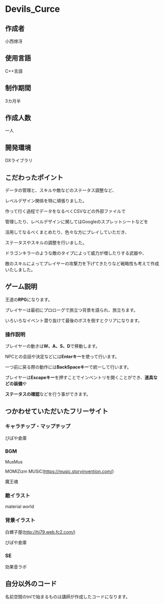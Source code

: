 # Devils_Curce

## 作成者

小西燎冴

## 使用言語

C++言語

## 制作期間

3カ月半

## 作成人数

一人

## 開発環境

DXライブラリ


## こだわったポイント

データの管理と、スキルや敵などのステータス調整など、

レベルデザイン関係を特に頑張りました。

作って行く過程でデータをなるべくCSVなどの外部ファイルで

管理したり、レベルデザインに関してはGoogleのスプレットシートなどを

活用してなるべくまとめたり、色々な方にプレイしていただき、

ステータスやスキルの調整を行いました。

ドラゴンキラーのような敵のタイプによって威力が増したりする武器や、

敵のスキルによってプレイヤーの攻撃力を下げてきたりなど戦略性も考えて作成いたしました。

 ## ゲーム説明
 
 王道の**RPG**になります。
 
 プレイヤーは最初にプロローグで旅立つ背景を語られ、旅立ちます。
 
 いろいろなイベント潜り抜けて最後のボスを倒すとクリアになります。

### 操作説明

 プレイヤーの動きは**W、A、S、D**で移動します。
 
 NPCとの会話や決定などには**Enterキー**を使って行います。
 
 一つ前に戻る際の動作には**BackSpaceキー**で統一して行います。
 
 プレイヤーは**Escapeキー**を押すことでインベントリを開くことができ、**道具などの装備**や
 
 **ステータスの確認**などを行う事ができます。


## つかわせていただいたフリーサイト

### キャラチップ・マップチップ

ぴぽや倉庫
 
### BGM

MusMus

MOMIZizm MUSiC(https://music.storyinvention.com/)

魔王魂

### 敵イラスト

material world

### 背景イラスト 

白螺子屋(http://hi79.web.fc2.com/)

ぴぽや倉庫

### SE 

効果音ラボ

## 自分以外のコード
名前空間のtnlで始まるものは講師が作成したコードになります。
